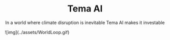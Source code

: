 <p align="center">
 <h1 align="center">Tema AI</h2>
 <p align="center">In a world where climate disruption is inevitable Tema AI makes it investable</p>
</p>
![img](../assets/WorldLoop.gif)